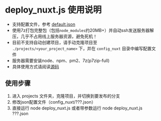 # deploy_nuxt.js 使用说明

- 支持配置文件，参考 [default.json](config_nuxt/remo-website-stage.json)
- 使用7z打包完整包（包括`node_modules`约20MB+）并自动ssh发送服务器解压，几乎不占用线上服务器资源，避免死机！
- 目前不支持自动创建项目，请手动克隆项目至 `./projects/<your_project_name>` 下，并在 `config_nuxt` 目录中编写配置文件
- 服务器需要安装node、npm、pm2、7z(p7zip-full)
- 具体使用方式请阅读[源码](./deploy_nuxt.js)

## 使用步骤

1. 进入 projects 文件夹，克隆项目，并切换到要发布的分支
2. 修改json配置文件（config_nuxt/???.json）
3. 直接运行 node deploy_nuxt.js 或者带参数运行 node deploy_nuxt.js ???.json